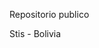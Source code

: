 Repositorio publico 

Stis - Bolivia

<!---
stisbo/stisbo is a ✨ special ✨ repository because its `README.md` (this file) appears on your GitHub profile.
You can click the Preview link to take a look at your changes.
--->
